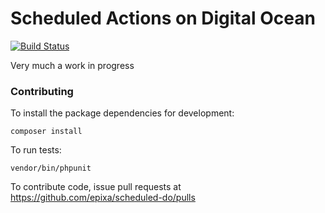 # Scheduled Actions on Digital Ocean

[![Build Status](https://travis-ci.org/epixa/scheduled-do.svg?branch=master)](https://travis-ci.org/epixa/scheduled-do)

Very much a work in progress

### Contributing

To install the package dependencies for development:

```
composer install
```

To run tests:

```
vendor/bin/phpunit
```

To contribute code, issue pull requests at https://github.com/epixa/scheduled-do/pulls
